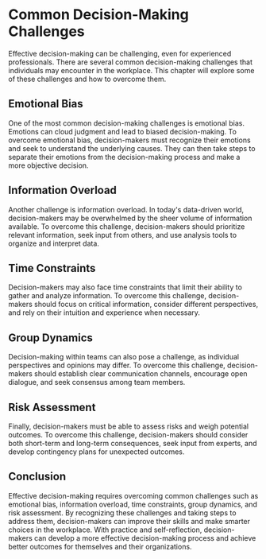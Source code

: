 Common Decision-Making Challenges
===========================================================

Effective decision-making can be challenging, even for experienced professionals. There are several common decision-making challenges that individuals may encounter in the workplace. This chapter will explore some of these challenges and how to overcome them.

Emotional Bias
--------------

One of the most common decision-making challenges is emotional bias. Emotions can cloud judgment and lead to biased decision-making. To overcome emotional bias, decision-makers must recognize their emotions and seek to understand the underlying causes. They can then take steps to separate their emotions from the decision-making process and make a more objective decision.

Information Overload
--------------------

Another challenge is information overload. In today's data-driven world, decision-makers may be overwhelmed by the sheer volume of information available. To overcome this challenge, decision-makers should prioritize relevant information, seek input from others, and use analysis tools to organize and interpret data.

Time Constraints
----------------

Decision-makers may also face time constraints that limit their ability to gather and analyze information. To overcome this challenge, decision-makers should focus on critical information, consider different perspectives, and rely on their intuition and experience when necessary.

Group Dynamics
--------------

Decision-making within teams can also pose a challenge, as individual perspectives and opinions may differ. To overcome this challenge, decision-makers should establish clear communication channels, encourage open dialogue, and seek consensus among team members.

Risk Assessment
---------------

Finally, decision-makers must be able to assess risks and weigh potential outcomes. To overcome this challenge, decision-makers should consider both short-term and long-term consequences, seek input from experts, and develop contingency plans for unexpected outcomes.

Conclusion
----------

Effective decision-making requires overcoming common challenges such as emotional bias, information overload, time constraints, group dynamics, and risk assessment. By recognizing these challenges and taking steps to address them, decision-makers can improve their skills and make smarter choices in the workplace. With practice and self-reflection, decision-makers can develop a more effective decision-making process and achieve better outcomes for themselves and their organizations.
